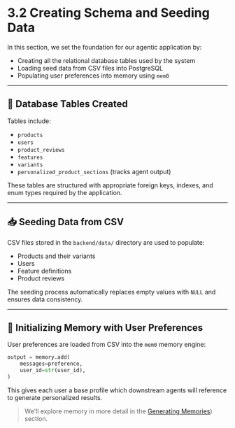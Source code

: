 # 3.2 Creating Schema and Seeding Data

In this section, we set the foundation for our agentic application by:

- Creating all the relational database tables used by the system
- Loading seed data from CSV files into PostgreSQL
- Populating user preferences into memory using `mem0`

---

## 🧱 Database Tables Created

Tables include:

- `products`
- `users`
- `product_reviews`
- `features`
- `variants`
- `personalized_product_sections` (tracks agent output)

These tables are structured with appropriate foreign keys, indexes, and enum types required by the application.

---

## 📥 Seeding Data from CSV

CSV files stored in the `backend/data/` directory are used to populate:

- Products and their variants
- Users
- Feature definitions
- Product reviews

The seeding process automatically replaces empty values with `NULL` and ensures data consistency.

---

## 🧠 Initializing Memory with User Preferences

User preferences are loaded from CSV into the `mem0` memory engine:

```python
output = memory.add(
    messages=preference,
    user_id=str(user_id),
)
```

This gives each user a base profile which downstream agents will reference to generate personalized results.

> We'll explore memory in more detail in the [Generating Memories](05-Building-Memories.md)) section.
